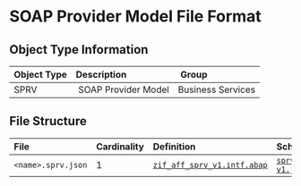# SOAP Provider Model File Format

## Object Type Information

Object Type | Description | Group
:--- | :--- | :---
SPRV | SOAP Provider Model | Business Services

## File Structure

File | Cardinality | Definition | Schema | Example
:--- | :--- | :--- | :--- | :---
`<name>.sprv.json` | 1 | [`zif_aff_sprv_v1.intf.abap`](./type/zif_aff_sprv_v1.intf.abap) | [`sprv-v1.json`](./sprv-v1.json) | [`z_aff_example_sprv.sprv.json`](./examples/z_aff_example_sprv.sprv.json)
